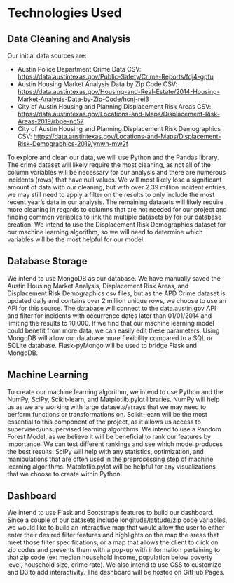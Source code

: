 # Technologies Used
## Data Cleaning and Analysis
Our initial data sources are:
- Austin Police Department Crime Data CSV: https://data.austintexas.gov/Public-Safety/Crime-Reports/fdj4-gpfu
- Austin Housing Market Analysis Data by Zip Code CSV: https://data.austintexas.gov/Housing-and-Real-Estate/2014-Housing-Market-Analysis-Data-by-Zip-Code/hcnj-rei3
- City of Austin Housing and Planning Displacement Risk Areas CSV: https://data.austintexas.gov/Locations-and-Maps/Displacement-Risk-Areas-2019/rbpe-nc57
- City of Austin Housing and Planning Displacement Risk Demographics CSV: https://data.austintexas.gov/Locations-and-Maps/Displacement-Risk-Demographics-2019/ynwn-mw2f

To explore and clean our data, we will use Python and the Pandas library. The crime dataset will likely require the most cleaning, as not all of the column variables will be necessary for our analysis and there are numerous incidents (rows) that have null values. We will most likely lose a significant amount of data with our cleaning, but with over 2.39 million incident entries, we may still need to apply a filter on the results to only include the most recent year’s data in our analysis. The remaining datasets will likely require more cleaning in regards to columns that are not needed for our project and finding common variables to link the multiple datasets by for our database creation. We intend to use the Displacement Risk Demographics dataset for our machine learning algorithm, so we will need to determine which variables will be the most helpful for our model. 

## Database Storage
We intend to use MongoDB as our database. We have manually saved the Austin Housing Market Analysis, Displacement Risk Areas, and Displacement Risk Demographics csv files, but as the APD Crime dataset is updated daily and contains over 2 million unique rows, we choose to use an API for this source. The database will connect to the data.austin.gov API and filter for incidents with occurrence dates later than 01/01/2014 and limiting the results to 10,000. If we find that our machine learning model could benefit from more data, we can easily edit these parameters. Using MongoDB will allow our database more flexibility compared to a SQL or SQLite database. Flask-pyMongo will be used to bridge Flask and MongoDB.

## Machine Learning
To create our machine learning algorithm, we intend to use Python and the NumPy, SciPy, Scikit-learn, and Matplotlib.pylot libraries. NumPy will help us as we are working with large datasets/arrays that we may need to perform functions or transformations on. Scikit-learn will be the most essential to this component of the project, as it allows us access to supervised/unsupervised learning algorithms. We intend to use a Random Forest Model, as we believe it will be beneficial to rank our features by importance. We can test different rankings and see which model produces the best results. SciPy will help with any statistics, optimization, and manipulations that are often used in the preprocessing step of machine learning algorithms. Matplotlib.pylot will be helpful for any visualizations that we choose to create within Python. 

## Dashboard
We intend to use Flask and Bootstrap’s features to build our dashboard. Since a couple of our datasets include longitude/latitude/zip code variables, we would like to build an interactive map that would allow the user to either enter their desired filter features and highlights on the map the areas that meet those filter specifications, or a map that allows the client to click on zip codes and presents them with a pop-up with information pertaining to that zip code (ex: median household income, population below poverty level, household size, crime rate).  We also intend to use CSS to customize and D3 to add interactivity. The dashboard will be hosted on GitHub Pages.
